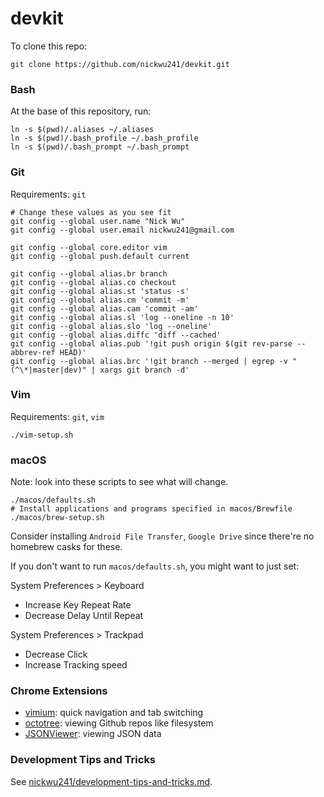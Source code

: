 # devkit

To clone this repo:

```shell
git clone https://github.com/nickwu241/devkit.git
```

### Bash

At the base of this repository, run:

```shell
ln -s $(pwd)/.aliases ~/.aliases
ln -s $(pwd)/.bash_profile ~/.bash_profile
ln -s $(pwd)/.bash_prompt ~/.bash_prompt
```

### Git

Requirements: `git`

```shell
# Change these values as you see fit
git config --global user.name "Nick Wu"
git config --global user.email nickwu241@gmail.com

git config --global core.editor vim
git config --global push.default current

git config --global alias.br branch
git config --global alias.co checkout
git config --global alias.st 'status -s'
git config --global alias.cm 'commit -m'
git config --global alias.cam 'commit -am'
git config --global alias.sl 'log --oneline -n 10'
git config --global alias.slo 'log --oneline'
git config --global alias.diffc 'diff --cached'
git config --global alias.pub '!git push origin $(git rev-parse --abbrev-ref HEAD)'
git config --global alias.brc '!git branch --merged | egrep -v "(^\*|master|dev)" | xargs git branch -d'
```

### Vim

Requirements: `git`, `vim`

```shell
./vim-setup.sh
```

### macOS

Note: look into these scripts to see what will change.

```shell
./macos/defaults.sh
# Install applications and programs specified in macos/Brewfile
./macos/brew-setup.sh
```

Consider installing `Android File Transfer`, `Google Drive` since there're no homebrew casks for these.

If you don't want to run `macos/defaults.sh`, you might want to just set:

System Preferences > Keyboard

- Increase Key Repeat Rate
- Decrease Delay Until Repeat

System Preferences > Trackpad

- Decrease Click
- Increase Tracking speed

### Chrome Extensions

- [vimium](https://vimium.github.io): quick navigation and tab switching
- [octotree](https://github.com/buunguyen/octotree): viewing Github repos like filesystem
- [JSONViewer](https://github.com/teocci/JSONViewer-for-Chrome): viewing JSON data

### Development Tips and Tricks

See [nickwu241/development-tips-and-tricks.md](https://gist.github.com/nickwu241/1abc77d7352c6252127f16a1af6ceb45).
